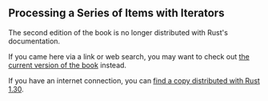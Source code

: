 ## Processing a Series of Items with Iterators

The second edition of the book is no longer distributed with Rust's documentation.

If you came here via a link or web search, you may want to check out [the current version of the book](../ch13-02-iterators.html) instead.

If you have an internet connection, you can [find a copy distributed with Rust 1.30](https://doc.rust-lang.org/1.30.0/book/second-edition/ch13-02-iterators.html).